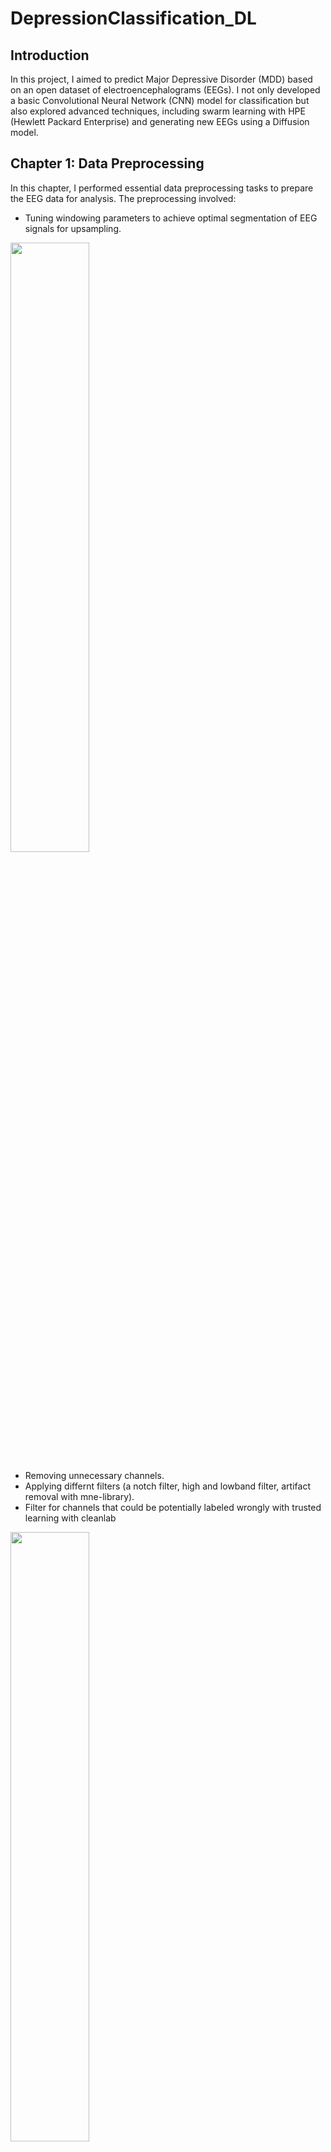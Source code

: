 # DepressionClassification_DL

## Introduction
In this project, I aimed to predict Major Depressive Disorder (MDD) based on an open dataset of electroencephalograms (EEGs). I not only developed a basic Convolutional Neural Network (CNN) model for classification but also explored advanced techniques, including swarm learning with HPE (Hewlett Packard Enterprise) and generating new EEGs using a Diffusion model.

## Chapter 1: Data Preprocessing
In this chapter, I performed essential data preprocessing tasks to prepare the EEG data for analysis. The preprocessing involved:
- Tuning windowing parameters to achieve optimal segmentation of EEG signals for upsampling.

<img src="https://github.com/42elenz/DepressionClassification_DL/tree/master/hyperparameter" width=50%>

-  Removing unnecessary channels.
-  Applying differnt filters (a notch filter, high and lowband filter, artifact removal with mne-library).
-  Filter for channels that could be potentially labeled wrongly with trusted learning with cleanlab

<img src="https://github.com/42elenz/DepressionClassification_DL/tree/master/cleanlab.png" width=50%>

## Chapter 2: Basic CNN Model
In this chapter, I created a basic CNN model for MDD classification using the preprocessed EEG data. The model achieved an accuracy of up to 91 percent when coupled with the right preprocessing techniques.

<img src="https://github.com/42elenz/DepressionClassification_DL/tree/master/CNN.png" width=50%>

## Chapter 3: Swarm Learning with HPE
This chapter focuses on the distribution of data among peers in a swarm learning solution provided by HPE. Unfortunately, due to confidentiality agreements from my internship at HPE, I can't share specific implementation details or outputs. However, I can confirm that the results were comparable to those achieved by the local algorithm.
<img src="https://github.com/42elenz/DepressionClassification_DL/tree/master/Aufbau1.png" width=50%>

<img src="https://github.com/42elenz/DepressionClassification_DL/tree/master/Aufbau2.png" width=50%>

## Chapter 4: Diffusion Model for EEG Generation
In this chapter, I developed my own diffusion model tailored to work with 2D EEG data. The model performed well, successfully reproducing EEG signals with some notable observations:
- Specific noising step for EEG data
- 
<img src="https://github.com/42elenz/DepressionClassification_DL/tree/master/diffusionprocess.png" width=50%>

- Overfitting on a single EEG file yields the same EEG with a bit of noise which proves the functionallty of my U-Net
- Some runs which specific EEGs generated EEGs with similar frequency bands but higher noise levels.

<img src="https://github.com/42elenz/DepressionClassification_DL/tree/master/Diffusion.png" width=50%>

- An attempt to use a 1D Unet model yielded mixed channel information, which requires further investigation.

Please note that certain details and results may be limited or confidential due to the nature of the project.
